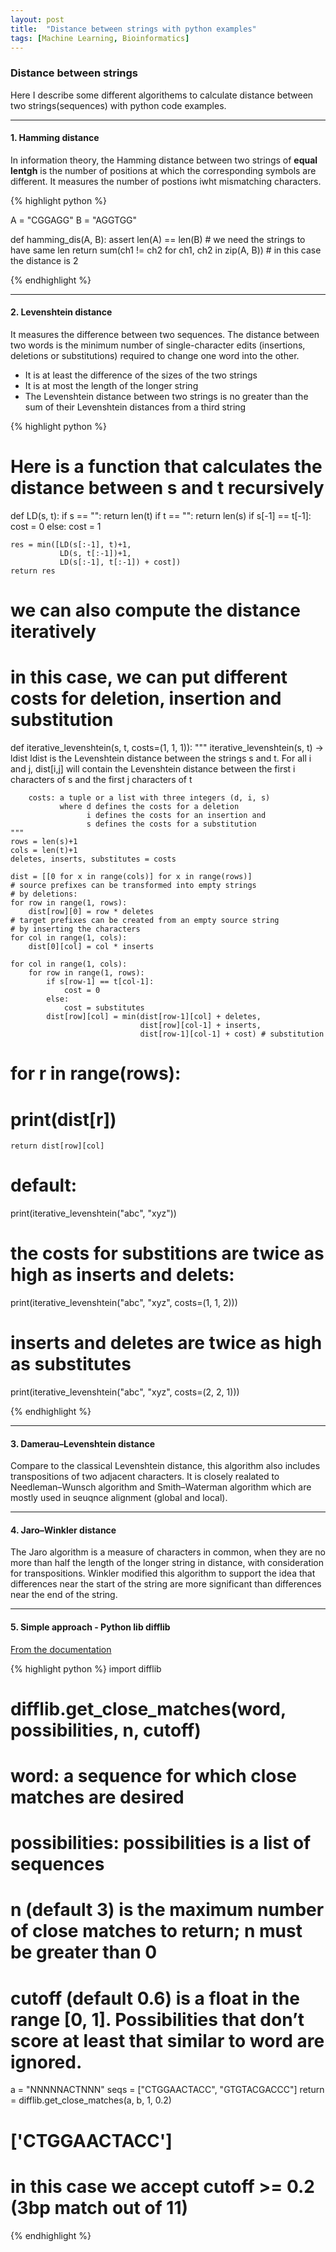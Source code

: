 ```yaml
---
layout: post
title:  "Distance between strings with python examples"
tags: [Machine Learning, Bioinformatics]
---
```


### Distance between strings ###

Here I describe some different algorithems to calculate distance between two strings(sequences) with python code examples.

---

#### 1. Hamming distance ####

In information theory, the Hamming distance between two strings of **equal lentgh** is the number of positions at which the corresponding symbols are different.
It measures the number of postions iwht mismatching characters. 

{% highlight python %}

A = "CGGAGG" 
B = "AGGTGG"

def hamming_dis(A, B):
	assert len(A) == len(B) # we need the strings to have same len
	return sum(ch1 != ch2 for ch1, ch2 in zip(A, B)) # in this case the distance is 2

{% endhighlight %}

---

#### 2. Levenshtein distance ####

It measures the difference between two sequences. The distance between two words is the minimum number of single-character edits (insertions, deletions or substitutions) required 
to change one word into the other. 

* It is at least the difference of the sizes of the two strings
* It is at most the length of the longer string
* The Levenshtein distance between two strings is no greater than the sum of their Levenshtein distances from a third string

{% highlight python %}

# Here is a function that calculates the distance between s and t recursively
def LD(s, t):
    if s == "":
        return len(t)
    if t == "":
        return len(s)
    if s[-1] == t[-1]:
        cost = 0
    else:
        cost = 1
       
    res = min([LD(s[:-1], t)+1,
               LD(s, t[:-1])+1, 
               LD(s[:-1], t[:-1]) + cost])
    return res

# we can also compute the distance iteratively
# in this case, we can put different costs for deletion, insertion and substitution
def iterative_levenshtein(s, t, costs=(1, 1, 1)):
    """ 
        iterative_levenshtein(s, t) -> ldist
        ldist is the Levenshtein distance between the strings 
        s and t.
        For all i and j, dist[i,j] will contain the Levenshtein 
        distance between the first i characters of s and the 
        first j characters of t
        
        costs: a tuple or a list with three integers (d, i, s)
               where d defines the costs for a deletion
                     i defines the costs for an insertion and
                     s defines the costs for a substitution
    """
    rows = len(s)+1
    cols = len(t)+1
    deletes, inserts, substitutes = costs
    
    dist = [[0 for x in range(cols)] for x in range(rows)]
    # source prefixes can be transformed into empty strings 
    # by deletions:
    for row in range(1, rows):
        dist[row][0] = row * deletes
    # target prefixes can be created from an empty source string
    # by inserting the characters
    for col in range(1, cols):
        dist[0][col] = col * inserts
        
    for col in range(1, cols):
        for row in range(1, rows):
            if s[row-1] == t[col-1]:
                cost = 0
            else:
                cost = substitutes
            dist[row][col] = min(dist[row-1][col] + deletes,
                                 dist[row][col-1] + inserts,
                                 dist[row-1][col-1] + cost) # substitution
 #   for r in range(rows):
 #       print(dist[r])
    
 
    return dist[row][col]
# default:
print(iterative_levenshtein("abc", "xyz"))
# the costs for substitions are twice as high as inserts and delets:
print(iterative_levenshtein("abc", "xyz", costs=(1, 1, 2)))
# inserts and deletes are twice as high as substitutes
print(iterative_levenshtein("abc", "xyz", costs=(2, 2, 1)))

{% endhighlight %}

---

#### 3. Damerau–Levenshtein distance ####

Compare to the classical Levenshtein distance, this algorithm also includes transpositions of two adjacent characters. It is closely realated to Needleman–Wunsch algorithm and 
Smith–Waterman algorithm which are mostly used in seuqnce alignment (global and local).


---

#### 4. Jaro–Winkler distance ####

The Jaro algorithm is a measure of characters in common, when they are no more than half the length of the longer string in distance, with consideration for transpositions.
Winkler modified this algorithm to support the idea that differences near the start of the string are more significant than differences near the end of the string. 


--- 

#### 5. Simple approach - Python lib **difflib** ####

[From the documentation](https://docs.python.org/3.4/library/difflib.html#difflib.get_close_matches)

{% highlight python %}
import difflib
# difflib.get_close_matches(word, possibilities, n, cutoff)
# word: a sequence for which close matches are desired
# possibilities: possibilities is a list of sequences
# n (default 3) is the maximum number of close matches to return; n must be greater than 0
# cutoff (default 0.6) is a float in the range [0, 1]. Possibilities that don’t score at least that similar to word are ignored.

a = "NNNNNACTNNN"
seqs = ["CTGGAACTACC", "GTGTACGACCC"]
return = difflib.get_close_matches(a, b, 1, 0.2)
# ['CTGGAACTACC']
# in this case we accept cutoff >= 0.2 (3bp match out of 11)
{% endhighlight %}